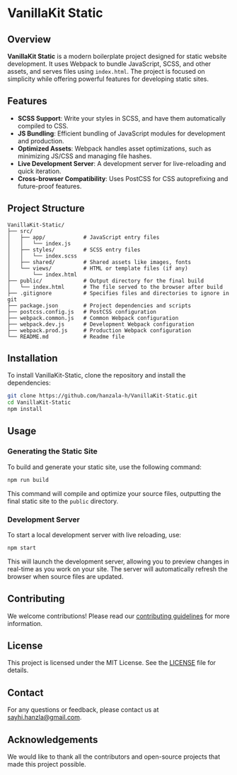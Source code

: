 # VanillaKit Static

## Overview
**VanillaKit Static** is a modern boilerplate project designed for static website development. It uses Webpack to bundle JavaScript, SCSS, and other assets, and serves files using `index.html`. The project is focused on simplicity while offering powerful features for developing static sites.

## Features
- **SCSS Support**: Write your styles in SCSS, and have them automatically compiled to CSS.
- **JS Bundling**: Efficient bundling of JavaScript modules for development and production.
- **Optimized Assets**: Webpack handles asset optimizations, such as minimizing JS/CSS and managing file hashes.
- **Live Development Server**: A development server for live-reloading and quick iteration.
- **Cross-browser Compatibility**: Uses PostCSS for CSS autoprefixing and future-proof features.

## Project Structure
```
VanillaKit-Static/
├── src/
│   ├── app/            # JavaScript entry files
│   │   └── index.js
│   ├── styles/         # SCSS entry files
│   │   └── index.scss
│   ├── shared/         # Shared assets like images, fonts
│   └── views/          # HTML or template files (if any)
│       └── index.html
├── public/             # Output directory for the final build
│   └── index.html      # The file served to the browser after build
├── .gitignore          # Specifies files and directories to ignore in git
├── package.json        # Project dependencies and scripts
├── postcss.config.js   # PostCSS configuration
├── webpack.common.js   # Common Webpack configuration
├── webpack.dev.js      # Development Webpack configuration
├── webpack.prod.js     # Production Webpack configuration
└── README.md           # Readme file
```

## Installation
To install VanillaKit-Static, clone the repository and install the dependencies:
```sh
git clone https://github.com/hanzala-h/VanillaKit-Static.git
cd VanillaKit-Static
npm install
```

## Usage
### Generating the Static Site
To build and generate your static site, use the following command:
```sh
npm run build
```
This command will compile and optimize your source files, outputting the final static site to the `public` directory.

### Development Server
To start a local development server with live reloading, use:

```sh
npm start
```
This will launch the development server, allowing you to preview changes in real-time as you work on your site. The server will automatically refresh the browser when source files are updated.

## Contributing
We welcome contributions! Please read our [contributing guidelines](CONTRIBUTING.md) for more information.

## License
This project is licensed under the MIT License. See the [LICENSE](LICENSE) file for details.

## Contact
For any questions or feedback, please contact us at [sayhi.hanzla@gmail.com](mailto:sayhi.hanzla@gmail.com).

## Acknowledgements
We would like to thank all the contributors and open-source projects that made this project possible.
